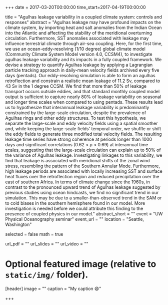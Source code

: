 +++
date = 2017-03-20T00:00:00
time_start=2017-04-19T00:00:00

title = "Agulhas leakage variability in a coupled climate system: controls and responses"
abstract = "Agulhas leakage may have profound impacts on the climate system, by importing heat and salt anomalies from the Indian Ocean into the Atlantic and affecting the stability of the meridional overturning circulation. Furthermore, SST anomalies associated with leakage may influence terrestrial climate through air-sea coupling. Here, for the first time, we use an ocean-eddy-resolving (1/10 degree) global climate model (Community Climate System Model version 4.0, CCSM4), to investigate agulhas leakage variability and its impacts in a fully coupled framework. We devise a strategy to quantify Agulhas leakage by applying a Lagrangian particle tracking approach in daily-mean velocity fields archived every five days (pentads). Our eddy-resolving simulation is able to form an agulhas retroflection and constrain a realistic mean leakage of 11.2 Sv, compared to 43 Sv in the 1 degree CCSM. We find that more than 50% of leakage transport occurs outside eddies, and that standard monthly coupled model output is sufficient to capture nearly 80% of leakage variability on seasonal and longer time scales when compared to using pentads. These results lead us to hypothesize that interannual leakage variability is predominantly constrained by the large-scale circulation, despite the prevalence of Agulhas rings and other eddy structures. To test this hypothesis, we separate the large-scale and eddy velocity fields using a spatial smoother and, while keeping the large-scale fields' temporal order, we shuffle or shift the eddy fields to generate three modified total velocity fields. The resulting leakage time series have strong coherence at periods longer than 1000 days and significant correlations (0.62 < ρ < 0.69) at interannual time scales, suggesting that the large-scale circulation can explain up to 50% of the variance of Agulhas leakage. Investigating linkages to this variability, we find that leakage is associated with meridional shifts of the zonal wind stress, resembling the pattern of the Southern Annular Mode. Furthermore, high leakage periods are associated with locally increasing SST and surface heat fluxes over the retroflection region and reduced precipitation over the east of southern Africa. In terms of climate change since the 1960s, in contrast to the pronounced upward trend of Agulhas leakage suggested by previous studies using ocean hindcasts, we find no significant trend in our simulation. This may be due to a smaller-than-observed trend in the SAM or to cold biases in the southern hemisphere found in our model. More investigation is needed before we could attribute this finding to the presence of coupled physics in our model."
abstract_short = ""
event = "UW Physical Oceanography seminar"
event_url = ""
location = "Seattle, Washington"

selected = false
math = true

url_pdf = ""
url_slides = ""
url_video = ""

# Optional featured image (relative to `static/img/` folder).
[header]
image = ""
caption = "My caption :smile:"

+++